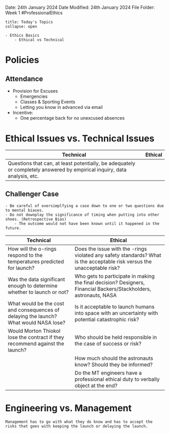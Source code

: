 Date: 24th January 2024
Date Modified: 24th January 2024
File Folder: Week 1
#ProfessionalEthics

```ad-abstract
title: Today's Topics
collapse: open

- Ethics Basics
	- Ethical vs Technical

```

# Policies

## Attendance

- Provision for Excuses
	- Emergencies
	- Classes & Sporting Events
	- Letting you know in advanced via email
- Incentive:
	- One percentage back for no unexcused absences
# Ethical Issues vs. Technical Issues

| Technical | Ethical |
| ---- | ---- |
| Questions that can, at least potentially, be adequately or completely answered by empirical inquiry, data analysis, etc. |  |

## Challenger Case

```ad-warning
- Be careful of oversimplfying a case down to one or two questions due to mental biases.
- Do not downplay the significance of timing when putting into other shoes. (Retrospective Bias)
	- The outcome would not have been known until it happened in the future.
```

| Technical                                                                             | Ethical                                                                                                                  |
| ------------------------------------------------------------------------------------- | ------------------------------------------------------------------------------------------------------------------------ |
| How will the o-rings respond to the temperatures predicted for launch?                | Does the issue with the -rings violated any safety standards?  What is the acceptable risk versus the unacceptable risk? |
| Was the data significant enough to determine whether to launch or not?                | Who gets to participate in making the final decision? Designers, Financial Backers/Stackholders, astronauts, NASA        |
| What would be the cost and consequences of delaying the launch? What would NASA lose? | Is it acceptable to launch humans into space with an uncertainty with potential catastrophic risk?                       |
| Would Morton Thiokol lose the contract if they recommend against the launch?          | Who should be held responsible in the case of success or risk?                                                           |
|                                                                                       | How much should the astronauts know? Should they be informed?                                                            |
|                                                                                       | Do the MT engineers have a professional ethical duty to verbally object at the end?                                                                                                                         |

# Engineering vs. Management

```ad-important
Management has to go with what they do know and has to accept the risks that goes with keeping the launch or delaying the launch.
```


